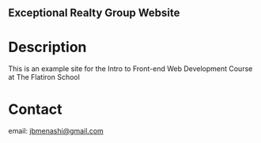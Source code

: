 Exceptional Realty Group Website
---

# Description

This is an example site for the Intro to Front-end Web Development Course at The Flatiron School

# Contact

email: jbmenashi@gmail.com
